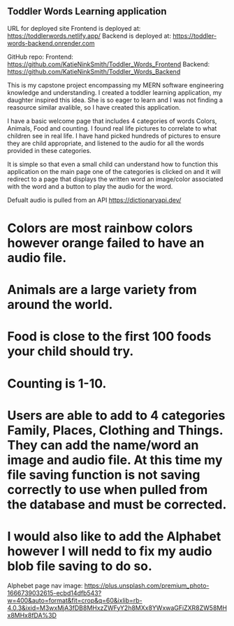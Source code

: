 ## Toddler Words Learning application

URL for deployed site
Frontend is deployed at: https://toddlerwords.netlify.app/
Backend is deployed at: https://toddler-words-backend.onrender.com

GitHub repo:
Frontend: https://github.com/KatieNinkSmith/Toddler_Words_Frontend
Backend: https://github.com/KatieNinkSmith/Toddler_Words_Backend

This is my capstone project encompassing my MERN software engineering knowledge and understanding. I created a toddler learning application, my daughter inspired this idea. She is so eager to learn and I was not finding a reasource similar avalible, so I have created this application.

I have a basic welcome page that includes 4 categories of words Colors, Animals, Food and counting. I found real life pictures to correlate to what children see in real life. I have hand picked hundreds of pictures to ensure they are child appropriate, and listened to the audio for all the words provided in these categories.

It is simple so that even a small child can understand how to function this application on the main page one of the categories is clicked on and it will redirect to a page that displays the written word an image/color associated with the word and a button to play the audio for the word.

Defualt audio is pulled from an API https://dictionaryapi.dev/

# Colors are most rainbow colors however orange failed to have an audio file.

# Animals are a large variety from around the world.

# Food is close to the first 100 foods your child should try.

# Counting is 1-10.

# Users are able to add to 4 categories Family, Places, Clothing and Things. They can add the name/word an image and audio file. At this time my file saving function is not saving correctly to use when pulled from the database and must be corrected.

# I would also like to add the Alphabet however I will nedd to fix my audio blob file saving to do so.

Alphebet page nav image: https://plus.unsplash.com/premium_photo-1666739032615-ecbd14dfb543?w=400&auto=format&fit=crop&q=60&ixlib=rb-4.0.3&ixid=M3wxMjA3fDB8MHxzZWFyY2h8MXx8YWxwaGFiZXR8ZW58MHx8MHx8fDA%3D
